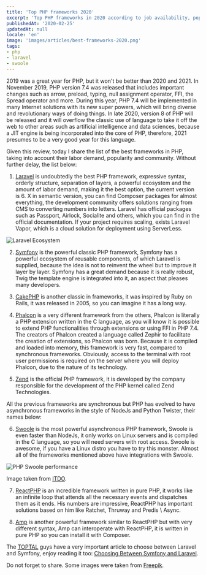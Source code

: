 ```yaml
---
title: 'Top PHP frameworks 2020'
excerpt: 'Top PHP frameworks in 2020 according to job availability, popularity, development community and ecosystem, synchronous and asynchronous. '
publishedAt: '2020-02-25'
updatedAt: null
locale: 'en'
image: 'images/articles/best-frameworks-2020.png'
tags:
- php
- laravel
- swoole
---
```


2019 was a great year for PHP, but it won't be better than 2020 and 2021. In November 2019, PHP version 7.4 was released that includes important changes such as arrow, preload, typing, null assignment operator, FFI, the Spread operator and more. During this year, PHP 7.4 will be implemented in many Internet solutions with its new super powers, which will bring diverse and revolutionary ways of doing things. In late 2020, version 8 of PHP will be released and it will overflow the classic use of language to take it off the web to other areas such as artificial intelligence and data sciences, because a JIT engine is being incorporated into the core of PHP, therefore, 2021 presumes to be a very good year for this language.

Given this review, today I share the list of the best frameworks in PHP, taking into account their labor demand, popularity and community. Without further delay, the list below:

1. [Laravel](https://laravel.com) is undoubtedly the best PHP framework, expressive syntax, orderly structure, separation of layers, a powerful ecosystem and the amount of labor demand, making it the best option, the current version is 6. X in semantic version, you can find Composer packages for almost everything, the development community offers solutions ranging from CMS to converting numbers into letters. Laravel has official packages such as Passport, Airlock, Socialite and others, which you can find in the official documentation. If your project requires scaling, exists Laravel Vapor, which is a cloud solution for deployment using ServerLess.

<img class="img-fluid d-block mb-0 m-auto" src="/images/articles/laravel-ecosystem-2020.png" alt="Laravel Ecosystem">

2. [Symfony](https://symfony.com/) is the powerful classic PHP framework, Symfony has a powerful ecosystem of reusable components, of which Laravel is supplied, because the idea is not to reinvent the wheel but to improve it layer by layer. Symfony has a great demand because it is really robust, Twig the template engine is integrated into it, an aspect that pleases many developers.

3. [CakePHP](https://cakephp.org/) is another classic in frameworks, it was inspired by Ruby on Rails, it was released in 2005, so you can imagine it has a long way.

<article-ad></article-ad>

4. [Phalcon](https://phalcon.io/en-us) is a very different framework from the others, Phalcon is literally a PHP extension written in the C language, as you will know it is possible to extend PHP functionalities through extensions or using FFI in PHP 7.4. The creators of Phalcon created a language called Zephir to facilitate the creation of extensions, so Phalcon was born. Because it is compiled and loaded into memory, this framework is very fast, compared to synchronous frameworks. Obviously, access to the terminal with root user permissions is required on the server where you will deploy Phalcon, due to the nature of its technology.

5. [Zend](https://framework.zend.com/) is the official PHP framework, it is developed by the company responsible for the development of the PHP kernel called Zend Technologies.

All the previous frameworks are synchronous but PHP has evolved to have asynchronous frameworks in the style of NodeJs and Python Twister, their names below:

6. [Swoole](https://www.swoole.co.uk/) is the most powerful asynchronous PHP framework, Swoole is even faster than NodeJs, it only works on Linux servers and is compiled in the C language, so you will need servers with root access. Swoole is awesome, if you have a Linux distro you have to try this monster. Almost all of the frameworks mentioned above have integrations with Swoole.

<img class="img-fluid d-block mb-0 m-auto" src="/images/articles/swoole-performance.png" alt="PHP Swoole performance">

Image taken from [ITDO](https://www.itdo.com/blog/swoole-el-framework-php-asincrono-con-el-mejor-rendimiento-http/).

7. [ReactPHP](https://reactphp.org/) is an incredible framework written in pure PHP, it works like an infinite loop that attends all the necessary events and dispatches them as it ends. His numbers are impressive, ReactPHP has important solutions based on him like Ratchet, Thruway and Predis \ Async.

8. [Amp](https://amphp.org/) is another powerful framework similar to ReactPHP but with very different syntax, Amp can interoperate with ReactPHP, it is written in pure PHP so you can install it with Composer.

The [TOPTAL](https://www.toptal.com/) guys have a very important article to choose between Laravel and Symfony, enjoy reading it too: [Choosing Between Symfony and Laravel](https://www.toptal.com/php/choosing-between-symfony-and-laravel-frameworks).

Do not forget to share. Some images were taken from [Freepik](https://www.freepik.com/free-photos-vectors/technology).